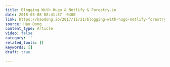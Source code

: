 ```yaml
---
title: Blogging With Hugo & Netlify & Forestry.io
date: 2018-05-08 08:41:37 -0400
link: https://haodong.io/2017/11/21/blogging-with-hugo-netlify-forestry/
source: Hao Dong
content_type: Article
video: false
category: ''
related_tools: []
keywords: []
draft: true

---
```

